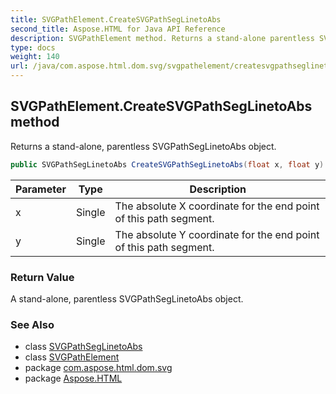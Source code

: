 ```yaml
---
title: SVGPathElement.CreateSVGPathSegLinetoAbs
second_title: Aspose.HTML for Java API Reference
description: SVGPathElement method. Returns a stand-alone parentless SVGPathSegLinetoAbs object
type: docs
weight: 140
url: /java/com.aspose.html.dom.svg/svgpathelement/createsvgpathseglinetoabs/
---
```

## SVGPathElement.CreateSVGPathSegLinetoAbs method

Returns a stand-alone, parentless SVGPathSegLinetoAbs object.

```java
public SVGPathSegLinetoAbs CreateSVGPathSegLinetoAbs(float x, float y)
```

| Parameter | Type | Description |
| --- | --- | --- |
| x | Single | The absolute X coordinate for the end point of this path segment. |
| y | Single | The absolute Y coordinate for the end point of this path segment. |

### Return Value

A stand-alone, parentless SVGPathSegLinetoAbs object.

### See Also

* class [SVGPathSegLinetoAbs](../../../com.aspose.html.dom.svg.paths/svgpathseglinetoabs/)
* class [SVGPathElement](../)
* package [com.aspose.html.dom.svg](../../../com.aspose.html.dom.svg/)
* package [Aspose.HTML](../../../)
